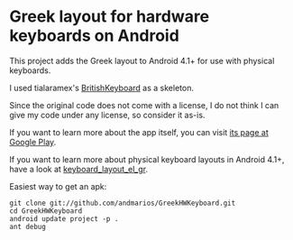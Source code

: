 # Greek layout for hardware keyboards on Android #

This project adds the Greek layout to Android 4.1+ for use with physical keyboards.

I used tialaramex's [BritishKeyboard](https://github.com/tialaramex/BritishKeyboard) as a skeleton.

Since the original code does not come with a license, I do not think I can give my code under any license, so consider it as-is.


If you want to learn more about the app itself, you can visit [its page at Google Play](https://play.google.com/store/apps/details?id=com.andmarios.greekhwkeyboard).

If you want to learn more about physical keyboard layouts in Android 4.1+, have a look at [keyboard_layout_el_gr](res/raw/keyboard_layout_el_gr.kcm).


Easiest way to get an apk:

    git clone git://github.com/andmarios/GreekHWKeyboard.git
    cd GreekHWKeyboard
    android update project -p .
    ant debug